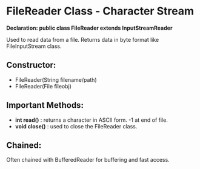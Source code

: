 # FileReader Class - Character Stream

<b>Declaration: public class FileReader extends InputStreamReader</b>

Used to read data from a file. Returns data in byte format like FileInputStream class.

## Constructor: 
- FileReader(String filename/path)
- FileReader(File fileobj)

## Important Methods:
- <b>int read()</b> : returns a character in ASCII form. -1 at end of file.
- <b>void close()</b> : used to close the FileReader class.

## Chained:
Often chained with BufferedReader for buffering and fast access.